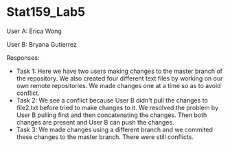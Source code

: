 # Stat159_Lab5

User A: Erica Wong 

User B: Bryana Gutierrez 

Responses: 
* Task 1: Here we have two users making changes to the master branch of the repository. We also created four different text files by working on our own remote repositories. We made changes one at a time so as to avoid conflict. 
* Task 2: We see a conflict because User B didn't pull the changes to file2.txt before tried to make changes to it. We resolved the problem by User B pulling first and then concatenating the changes. Then both changes are present and User B can push the changes.  
* Task 3: We made changes using a different branch and we commited these changes to the master branch. There were still conflicts. 
